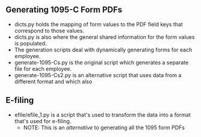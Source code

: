 ## Generating 1095-C Form PDFs
- dicts.py holds the mapping of form values to the PDF field keys that correspond to those values.
- dicts.py is also where the general shared information for the form values is populated.
- The generation scripts deal with dynamically generating forms for each employee.
- generate-1095-Cs.py is the original script which generates a separate file for each employee.
- generate-1095-Cs2.py is an alternative script that uses data from a different format and which also 

## E-filing
- efile/efile_1.py is a script that's used to transform the data into a format that's used for e-filing.
  - NOTE: This is an *alternative* to generating all the 1095 form PDFs